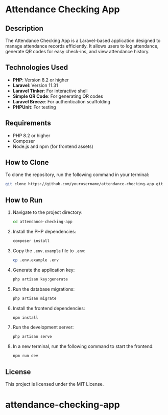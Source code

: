 # Attendance Checking App

## Description
The Attendance Checking App is a Laravel-based application designed to manage attendance records efficiently. It allows users to log attendance, generate QR codes for easy check-ins, and view attendance history.

## Technologies Used
- **PHP**: Version 8.2 or higher
- **Laravel**: Version 11.31
- **Laravel Tinker**: For interactive shell
- **Simple QR Code**: For generating QR codes
- **Laravel Breeze**: For authentication scaffolding
- **PHPUnit**: For testing

## Requirements
- PHP 8.2 or higher
- Composer
- Node.js and npm (for frontend assets)

## How to Clone
To clone the repository, run the following command in your terminal:

```bash
git clone https://github.com/yourusername/attendance-checking-app.git
```

## How to Run
1. Navigate to the project directory:
   ```bash
   cd attendance-checking-app
   ```

2. Install the PHP dependencies:
   ```bash
   composer install
   ```

3. Copy the `.env.example` file to `.env`:
   ```bash
   cp .env.example .env
   ```

4. Generate the application key:
   ```bash
   php artisan key:generate
   ```

5. Run the database migrations:
   ```bash
   php artisan migrate
   ```

6. Install the frontend dependencies:
   ```bash
   npm install
   ```

7. Run the development server:
   ```bash
   php artisan serve
   ```

8. In a new terminal, run the following command to start the frontend:
   ```bash
   npm run dev
   ```

## License
This project is licensed under the MIT License.
# attendance-checking-app
